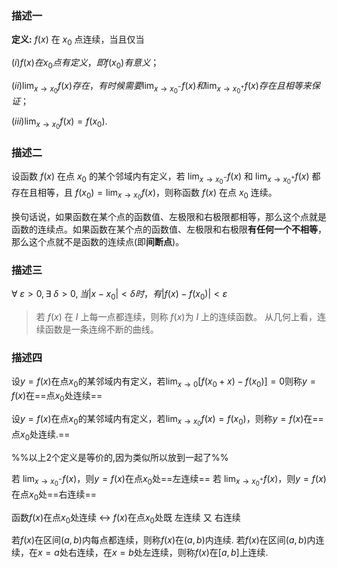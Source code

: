 

### 描述一
 
**定义:** $f(x)$ 在 $x_0$ 点连续，当且仅当

$(i) f(x) 在 x_0 点有定义，即 f(x_0) 有意义；$

$(ii) \lim_{x \to x_0} f(x) 存在，有时候需要 \lim_{x \to x_0^-} f(x) 和 \lim_{x \to x_0^+}f(x) 存在且相等来保证；$

$(iii) \lim_{x \to x_0} f(x) = f(x_0) .$

### 描述二

设函数 $f(x)$ 在点 $x_0$ 的某个邻域内有定义，若 $\lim_{x \to x_0^-}f(x)$ 和 $\lim_{x \to x_0^+}f(x)$ 都存在且相等，且 $f(x_0) = \lim_{x \to x_0}f(x)$，则称函数 $f(x)$ 在点 $x_0$ 连续。

换句话说，如果函数在某个点的函数值、左极限和右极限都相等，那么这个点就是函数的连续点。如果函数在某个点的函数值、左极限和右极限**有任何一个不相等**，那么这个点就不是函数的连续点(即**间断点**)。

### 描述三

$\forall~ \varepsilon > 0 , \exists~ \delta >0 , 当 |x - x_0| < \delta 时，有 |f(x) - f(x_0)| < \varepsilon$

> 若 $f(x)$ 在 $I$ 上每一点都连续，则称 $f(x)$为 $I$ 上的连续函数。
> 从几何上看，连续函数是一条连绵不断的曲线。

### 描述四
设$y=f(x)$在点$x_{0}$的某邻域内有定义，若${\lim_{ x \to 0 }[f(x_{0}+x)-f(x_{0})]=0}$则称$y=f(x)$在==点$x_{0}$处连续==

设$y=f(x)$在点$x_{0}$的某邻域内有定义，若${\lim_{ x \to x_{0} }f(x)=f(x_{0})}$，则称$y=f(x)$在==点$x_{0}$处连续.==

%%以上2个定义是等价的,因为类似所以放到一起了%%

若 $\lim_{x \to x_0^-}f(x)$，则$y=f(x)$在点$x_{0}$处==左连续==
若 $\lim_{x \to x_0^+}f(x)$，则$y=f(x)$在点$x_{0}$处==右连续==

函数$f(x)$在点$x_{0}$处连续  $\longleftrightarrow$ $f(x)$在点$x_{0}$处既 左连续 又 右连续

若$f(x)$在区间$(a,b)$内每点都连续，则称$f(x)$在$(a,b)$内连续.
若$f(x)$在区间$(a,b)$内连续，在$x=a$处右连续，在$x=b$处左连续，则称$f(x)$在$[a,b]$上连续.

